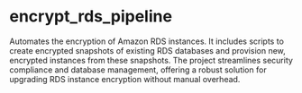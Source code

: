 # encrypt_rds_pipeline
Automates the encryption of Amazon RDS instances. It includes scripts to create encrypted snapshots of existing RDS databases and provision new, encrypted instances from these snapshots. The project streamlines security compliance and database management, offering a robust solution for upgrading RDS instance encryption without manual overhead.
